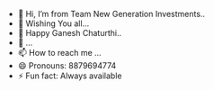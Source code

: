 - 👋 Hi, I’m from Team New Generation Investments..
- 👀 Wishing You all...
- 🌱 Happy Ganesh Chaturthi..
- 💞️  ...
- 📫 How to reach me ...
- 😄 Pronouns: 8879694774
- ⚡ Fun fact: Always available

<!---
Jain03-hj/Jain03-hj is a ✨ special ✨ repository because its `README.md` (this file) appears on your GitHub profile.
You can click the Preview link to take a look at your changes.
--->
